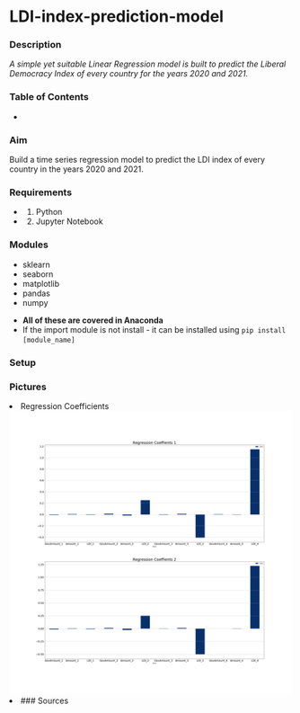 # LDI-index-prediction-model

### Description
*A simple yet suitable Linear Regression model is built to predict the Liberal Democracy Index of every country for the years 2020 and 2021.*


### Table of Contents
* []()


### Aim
Build a time series regression model to predict the LDI index of every country in the years 2020 and 2021.


### Requirements 
* 1) Python 
* 2) Jupyter Notebook

### **Modules**
- sklearn
- seaborn
- matplotlib
- pandas 
- numpy

* **All of these are covered in Anaconda**
* If the import module is not install - it can be installed using `pip install [module_name]`

### Setup 

### Pictures
<li>
Regression Coefficients
<img src="./images/RegressionCoefficients.png"><img/>
<li/>
### Sources






